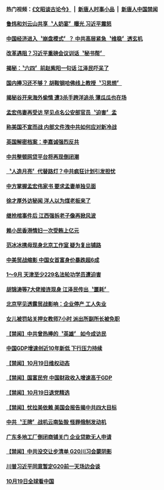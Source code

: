 #### 热门视频：[《文昭谈古论今》](https://github.com/gfw-breaker/wenzhao/blob/master/README.md?t=10211233) &nbsp;|&nbsp; [新唐人时事小品](https://github.com/gfw-breaker/ntdtv-comedy/blob/master/README.md?t=10211233) &nbsp;|&nbsp; [新唐人中国禁闻](https://github.com/gfw-breaker/ntdtv-news/blob/master/README.md?t=10211233)

#### [鲁炜和刘云山共享〝人奶宴〞曝光 习近平震怒](../pages/news204/a1396210.md?t=10211233) 

#### [中国经济进入〝崩盘模式〞？ 中共高层紧急〝维稳〞透玄机](../pages/news204/a1396212.md?t=10211233) 


#### [改革遇阻？习近平重磅会议训话〝秘书帮〞](../pages/news204/a1396206.md?t=10211233) 

#### [揭秘：〝六四〞前赵紫阳一句话 江泽民吓呆了](../pages/news204/a1396157.md?t=10211233) 

#### [国内捧习还不够？ 胡鞍钢哈佛线上教授〝习思想〞](../pages/news204/a1396202.md?t=10211233) 


#### [揭秘谷开来海外偷情 遭3杀手跨洋追杀 薄瓜瓜也在场](../pages/news204/a1396128.md?t=10211233) 

#### [孟宏伟妻再受访 罕见点名公安部官员〝迫害〞孟](../pages/news204/a1396185.md?t=10211233) 

#### [称美国不宣而战 内部文件洩中共如何应对新冷战](../pages/news204/a1396179.md?t=10211233) 

#### [英国解密档案：李嘉诚强烈反共](../pages/news204/a1396115.md?t=10211233) 

#### [中共整顿网贷平台将再现倒闭潮](../pages/news204/a1396165.md?t=10211233) 

#### [〝人造月亮〞代替路灯？中共疯狂计划引发担忧](../pages/news204/a1396107.md?t=10211233) 

#### [中方掌握孟宏伟家书 要求孟妻单独见面](../pages/news204/a1396109.md?t=10211233) 

#### [徐才厚外访秘闻 洋人以为煤老板来了](../pages/news204/a1396152.md?t=10211233) 

#### [继抢棺事件后 江西强拆老子像再掀风波](../pages/news204/a1396154.md?t=10211233) 

#### [赖小民香港情妇一次受贿上亿元](../pages/news204/a1396156.md?t=10211233) 

#### [范冰冰携母现身北京工作室 疑为复出铺路](../pages/news204/a1396143.md?t=10211233) 

#### [中美贸战缩影 中国女首富身价暴跌超6成](../pages/news204/a1396150.md?t=10211233) 

#### [1～9月 天津至少229名法轮功学员遭迫害](../pages/news204/a1396141.md?t=10211233) 

#### [胡锦涛等7大佬接连现身 江泽民传出〝噩耗〞](../pages/news204/a1395969.md?t=10211233) 

#### [北京罕见透露贸战影响：企业停产 工人失业](../pages/news204/a1395222.md?t=10211233) 

#### [女儿被罚站关押女教师7小时 派出所副所长被免职](../pages/news204/a1396116.md?t=10211233) 

#### [【禁闻】中共曾热捧的〝英雄〞 如今成访民](../pages/news204/a1396075.md?t=10211233) 


#### [中国GDP增速创近10年新低 下行压力持续](../pages/news204/a1396084.md?t=10211233) 

#### [【禁闻】10月19日维权动态](../pages/news204/a1396081.md?t=10211233) 

#### [【禁闻】国富民穷 中国财政收入增速高于GDP](../pages/news204/a1396080.md?t=10211233) 

#### [【禁闻】10月19日退党精选](../pages/news204/a1396079.md?t=10211233) 

#### [【禁闻】忧拉美依赖 美国会报告揭中共四大目标](../pages/news204/a1396073.md?t=10211233) 

#### [中共〝王牌〞战机云南坠毁   怪罪俄制发动机](../pages/news204/a1396071.md?t=10211233) 

#### [广东多地工厂倒闭商铺关门 企业贷款无人申请](../pages/news204/a1396068.md?t=10211233) 

#### [【禁闻】中共没交让步清单 G20川习会蒙阴影](../pages/news204/a1396066.md?t=10211233) 

#### [川普习近平同意暂定G20前一天场边会谈](../pages/news204/a1396065.md?t=10211233) 

#### [10月19日全球看中国](../pages/news204/a1396063.md?t=10211233) 

